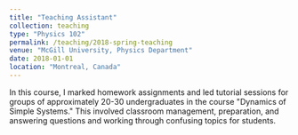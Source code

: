 ```yaml
---
title: "Teaching Assistant"
collection: teaching
type: "Physics 102"
permalink: /teaching/2018-spring-teaching
venue: "McGill University, Physics Department"
date: 2018-01-01
location: "Montreal, Canada"
---
```


In this course, I marked homework assignments and led tutorial sessions for groups of approximately 20-30 undergraduates in the course "Dynamics of Simple Systems." This involved classroom management, preparation, and answering questions and working through confusing topics for students.
